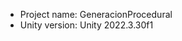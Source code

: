 <!-- UNITY CODE ASSIST INSTRUCTIONS START -->
- Project name: GeneracionProcedural
- Unity version: Unity 2022.3.30f1
<!-- UNITY CODE ASSIST INSTRUCTIONS END -->